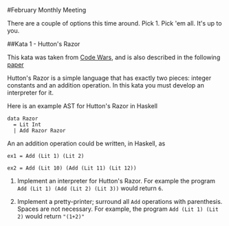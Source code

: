 #February Monthly Meeting

There are a couple of options this time around. Pick 1. Pick 'em all. It's up to
you.

##Kata 1 - Hutton's Razor

This kata was taken from [Code Wars](http://www.codewars.com/kata/543833d86f032f0942000264),
and is also described in the following [paper](http://www.cs.nott.ac.uk/~pszgmh/semantics.pdf)

Hutton's Razor is a simple language that has exactly two pieces: integer constants
and an addition operation. In this kata you must develop an interpreter for it.

Here is an example AST for Hutton's Razor in Haskell

```
data Razor
  = Lit Int
  | Add Razor Razor
```

An an addition operation could be written, in Haskell, as

```
ex1 = Add (Lit 1) (Lit 2)

ex2 = Add (Lit 10) (Add (Lit 11) (Lit 12))
```

1. Implement an interpreter for Hutton's Razor. For example the program 
`Add (Lit 1) (Add (Lit 2) (Lit 3))` would return `6`.

2. Implement a pretty-printer; surround all `Add` operations with parenthesis. 
Spaces are not necessary. For example, the program `Add (Lit 1) (Lit 2)` would 
return `"(1+2)"`
